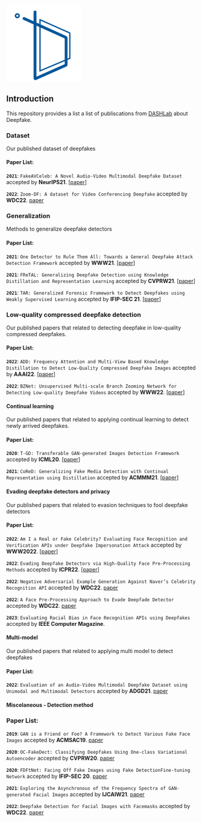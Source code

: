 <img src="asset/lab_icon.png" title="Logo" width="200" />

## Introduction

This repository provides a list a list of publiscations from [DASHLab](https://dash-lab.github.io/) about Deepfake.

### Dataset
Our published dataset of deepfakes

#### Paper List:

**`2021`**: `FakeAVCeleb: A Novel Audio-Video Multimodal Deepfake Dataset` accepted by **NeurIPS21**. [[paper](https://arxiv.org/abs/2108.05080)]


**`2022`**: `Zoom-DF: A dataset for Video Conferencing Deepfake` accepted by **WDC22**. [paper](https://dl.acm.org/doi/abs/10.1145/3494109.3527195) 

### Generalization
Methods to generalize deepfake detectors

#### Paper List:


**`2021`**: `One Detector to Rule Them All: Towards a General Deepfake Attack Detection Framework` accepted by **WWW21**. [[paper](https://dl.acm.org/doi/abs/10.1145/3442381.3449809)]

**`2021`**: `FReTAL: Generalizing Deepfake Detection using Knowledge Distillation and Representation Learning` accepted by **CVPRW21**. [[paper](https://openaccess.thecvf.com/content/CVPR2021W/WMF/html/Kim_FReTAL_Generalizing_Deepfake_Detection_Using_Knowledge_Distillation_and_Representation_Learning_CVPRW_2021_paper.html)]

**`2021`**: `TAR: Generalized Forensic Framework to Detect Deepfakes using Weakly Supervised Learning` accepted by **IFIP-SEC 21**. [[paper](https://arxiv.org/abs/2105.06117)]

### Low-quality compressed deepfake detection
Our published papers that related to detecting deepfake in low-quality compressed deepfakes.

#### Paper List:

**`2022`**: `ADD: Frequency Attention and Multi-View Based Knowledge Distillation to Detect Low-Quality Compressed Deepfake Images` accepted by **AAAI22**. [[paper](https://ojs.aaai.org/index.php/AAAI/article/view/19886)]

**`2022`**: `BZNet: Unsupervised Multi-scale Branch Zooming Network for Detecting Low-quality Deepfake Videos` accepted by **WWW22**. [[paper](https://dl.acm.org/doi/abs/10.1145/3485447.3512245)]



#### Continual learning
Our published papers that related to applying continual learning to detect newly arrived deepfakes.

#### Paper List:

**`2020`**: `T-GD: Transferable GAN-generated Images Detection Framework` accepted by **ICML20**. [[paper](https://arxiv.org/abs/2008.04115)]

**`2021`**: `CoReD: Generalizing Fake Media Detection with Continual Representation using Distillation` accepted by **ACMMM21**. [[paper](https://arxiv.org/abs/2107.02408)]


#### Evading deepfake detectors and privacy
Our published papers that related to evasion techniques to fool deepfake detectors

#### Paper List:

**`2022`**: `Am I a Real or Fake Celebrity? Evaluating Face Recognition and Verification APIs under Deepfake Impersonation Attack` accepted by **WWW2022**. [[paper](https://arxiv.org/abs/2103.00847)]

**`2022`**: `Evading Deepfake Detectors via High-Quality Face Pre-Processing Methods` accepted by **ICPR22**. [[paper](https://ieeexplore.ieee.org/document/9956520)]

**`2022`**: `Negative Adversarial Example Generation Against Naver’s Celebrity Recognition API` accepted by **WDC22**. [paper](https://dl.acm.org/doi/abs/10.1145/3494109.3527193)

**`2022`**: `A Face Pre-Processing Approach to Evade Deepfade Detector` accepted by **WDC22**. [paper](https://dl.acm.org/doi/10.1145/3494109.3527190)


**`2023`**: `Evaluating Racial Bias in Face Recognition APIs using Deepfakes` accepted by **IEEE Computer Magazine**. 


#### Multi-model
Our published papers that related to  applying multi model to detect deepfakes

#### Paper List:

**`2022`**: `Evaluation of an Audio-Video Multimodal Deepfake Dataset using Unimodal and Multimodal Detectors` accepted by **ADGD21**. [paper](https://arxiv.org/abs/2109.02993)


#### Miscelaneous - Detection method


### Paper List:

**`2019`**: `GAN is a Friend or Foe? A Framework to Detect Various Fake Face Images` accepted by **ACMSAC19**. [paper](https://dl.acm.org/doi/10.1145/3297280.3297410)


**`2020`**: `OC-FakeDect: Classifying Deepfakes Using One-class Variational Autoencoder` accepted by **CVPRW20**. [paper](https://openaccess.thecvf.com/content_CVPRW_2020/papers/w39/Khalid_OC-FakeDect_Classifying_Deepfakes_Using_One-Class_Variational_Autoencoder_CVPRW_2020_paper.pdf)

**`2020`**: `FDFtNet: Facing Off Fake Images using Fake DetectionFine-tuning Network`  accepted by **IFIP-SEC 20**. [paper](https://arxiv.org/abs/2001.01265)

**`2021`**: `Exploring the Asynchronous of the Frequency Spectra of GAN-generated Facial Images` accepted by **IJCAIW21**. [paper](https://arxiv.org/abs/2112.08050)


**`2022`**: `Deepfake Detection for Facial Images with Facemasks` accepted by **WDC22**. [paper](https://arxiv.org/abs/2202.11359)





